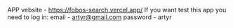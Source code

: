 APP vebsite - https://fobos-search.vercel.app/
If you want test this app you need to log in:
email - artyr@gmail.com
password - artyr

